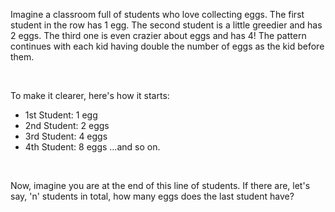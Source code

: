 <p>Imagine a classroom full of students who love collecting eggs. The first student in the row has 1 egg. The second student is a little greedier and has 2 eggs. The third one is even crazier about eggs and has 4! The pattern continues with each kid having double the number of eggs as the kid before them.</p>
</br>

To make it clearer, here's how it starts:

- 1st Student: 1 egg
- 2nd Student: 2 eggs
- 3rd Student: 4 eggs
- 4th Student: 8 eggs
...and so on.
</br>

<p>Now, imagine you are at the end of this line of students. If there are, let's say, 'n' students in total, how many eggs does the last student have?</p>